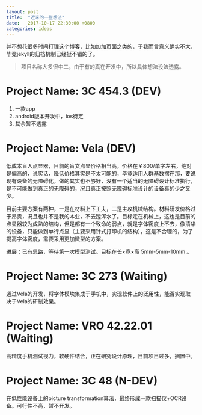 ```yaml
---
layout: post
title:  "近来的一些想法"
date:   2017-10-17 22:30:00 +0800
categories: ideas
---
```

并不想花很多时间打理这个博客，比如加加页面之类的，于我而言意义确实不大，毕竟jekyll的归档机制已经挺不错的了。

> 项目名称大多很中二，由于有的真在开发中，所以具体想法没法透露。

# Project Name: 3C 454.3 (DEV)
1. 一款app
2. android版本开发中，ios待定
3. 其余暂不透露

# Project Name: Vela (DEV)
低成本盲人点显器，目前的盲文点显价格相当高，价格在￥800/单字左右，绝对是偏高的，说实话，降低价格其实是不太可能的，毕竟适用人群基数摆在那，要说现有设备的无障碍化，做的其实也不够好，没有一个适当的无障碍设计标准执行，是不可能做到真正的无障碍的，况且真正按照无障碍标准设计的设备真的少之又少。

目前主要方案有两种，一是在材料上下工夫，二是主攻机械结构。材料研发价格过于昂贵，况且也并不是我的本业，不去蹚浑水了。目标定在机械上，这也是目前的点显器较为成熟的结构，但是都有一个致命的弱点，就是字体密度上不去，像清华的设备，只能做到单行点显（主要采用针式打印机的结构），这是不合理的，为了提高字体密度，需要采用更加微型的方案。

进展：已有思路，等待第一次模型测试。目标在长×寛×高 5mm-5mm-10mm 。

# Project Name: 3C 273 (Waiting)
通过Vela的开发，将字体模块集成于手机中，实现软件上的泛用性，能否实现取决于Vela的研制效果。

# Project Name: VRO 42.22.01 (Waiting)
高精度手机测试视力，软硬件结合，正在研究设计原理，目前项目过多，搁置中。

# Project Name: 3C 48 (N-DEV)
在低性能设备上的picture transformation算法，最终形成一款扫描仪+OCR设备。可行性不高，暂不开发。

